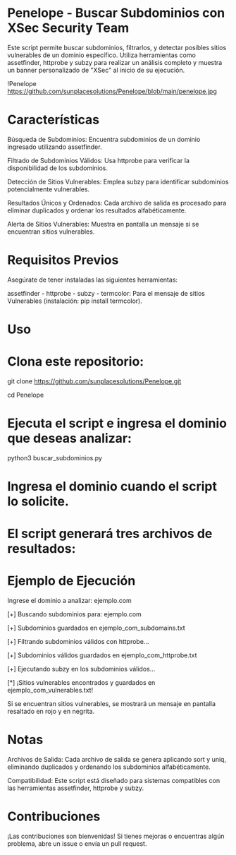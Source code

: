# Penelope - Buscar Subdominios con XSec Security Team
Este script permite buscar subdominios, filtrarlos, y detectar posibles sitios vulnerables de un dominio específico. Utiliza herramientas como assetfinder, httprobe y subzy para realizar un análisis completo y muestra un banner personalizado de "XSec" al inicio de su ejecución.

!Penelope https://github.com/sunplacesolutions/Penelope/blob/main/penelope.jpg

# Características
Búsqueda de Subdominios: Encuentra subdominios de un dominio ingresado utilizando assetfinder.

Filtrado de Subdominios Válidos: Usa httprobe para verificar la disponibilidad de los subdominios.

Detección de Sitios Vulnerables: Emplea subzy para identificar subdominios potencialmente vulnerables.

Resultados Únicos y Ordenados: Cada archivo de salida es procesado para eliminar duplicados y ordenar los resultados alfabéticamente.

Alerta de Sitios Vulnerables: Muestra en pantalla un mensaje si se encuentran sitios vulnerables.

# Requisitos Previos
Asegúrate de tener instaladas las siguientes herramientas:

assetfinder - httprobe - subzy - 
termcolor: Para el mensaje de sitios Vulnerables (instalación: pip install termcolor).

# Uso
# Clona este repositorio:

git clone https://github.com/sunplacesolutions/Penelope.git

cd Penelope

# Ejecuta el script e ingresa el dominio que deseas analizar:

python3 buscar_subdominios.py

# Ingresa el dominio cuando el script lo solicite. 
# El script generará tres archivos de resultados:
# Ejemplo de Ejecución

Ingrese el dominio a analizar: ejemplo.com

[+] Buscando subdominios para: ejemplo.com

[+] Subdominios guardados en ejemplo_com_subdomains.txt

[+] Filtrando subdominios válidos con httprobe...

[+] Subdominios válidos guardados en ejemplo_com_httprobe.txt

[+] Ejecutando subzy en los subdominios válidos...

[*] ¡Sitios vulnerables encontrados y guardados en ejemplo_com_vulnerables.txt!

Si se encuentran sitios vulnerables, se mostrará un mensaje en pantalla resaltado en rojo y en negrita.

# Notas
Archivos de Salida: Cada archivo de salida se genera aplicando sort y uniq, eliminando duplicados y ordenando los subdominios alfabéticamente.

Compatibilidad: Este script está diseñado para sistemas compatibles con las herramientas assetfinder, httprobe y subzy.

# Contribuciones
¡Las contribuciones son bienvenidas! Si tienes mejoras o encuentras algún problema, abre un issue o envía un pull request.
